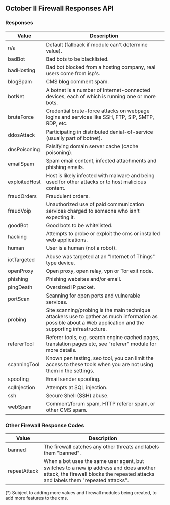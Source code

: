 ## October II Firewall Responses API

### Responses

Value | Description
---|---
n/a | Default (fallback if module can't determine value).
badBot | Bad bots to be blacklisted.
badHosting | Bad bot blocked from a hosting company, real users come from isp's.
blogSpam | CMS blog comment spam.
botNet | A botnet is a number of Internet-connected devices, each of which is running one or more bots.
bruteForce | Credential brute-force attacks on webpage logins and services like SSH, FTP, SIP, SMTP, RDP, etc.
ddosAttack | Participating in distributed denial-of-service (usually part of botnet).
dnsPoisoning | Falsifying domain server cache (cache poisoning).
emailSpam | Spam email content, infected attachments and phishing emails.
exploitedHost | Host is likely infected with malware and being used for other attacks or to host malicious content.
fraudOrders | Fraudulent orders.
fraudVoip | Unauthorized use of paid communication services charged to someone who isn't expecting it.
goodBot | Good bots to be whitelisted.
hacking | Attempts to probe or exploit the cms or installed web applications.
human | User is a human (not a robot).
iotTargeted | Abuse was targeted at an "Internet of Things" type device.
openProxy | Open proxy, open relay, vpn or Tor exit node.
phishing | Phishing websites and/or email.
pingDeath | Oversized IP packet.
portScan | Scanning for open ports and vulnerable services.
probing | Site scanning/probing is the main technique attackers use to gather as much information as possible about a Web application and the supporting infrastructure.
refererTool | Referer tools, e.g. search engine cached pages, translation pages etc, see "referer" module for more details.
scanningTool | Known pen testing, seo tool, you can limit the access to these tools when you are not using them in the settings.
spoofing | Email sender spoofing.
sqlInjection | Attempts at SQL injection.
ssh | Secure Shell (SSH) abuse.
webSpam | Comment/forum spam, HTTP referer spam, or other CMS spam.

### Other Firewall Response Codes

Value | Description
---|---
banned | The firewall catches any other threats and labels them "banned".
repeatAttack | When a bot uses the same user agent, but switches to a new ip address and does another attack, the firewall blocks the repeated attacks and labels them "repeated attacks".

(*) Subject to adding more values and firewall modules being created, to add more features to the cms.
